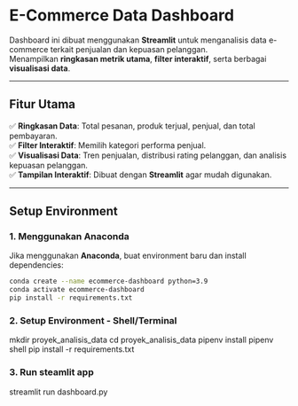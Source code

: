 # E-Commerce Data Dashboard

Dashboard ini dibuat menggunakan **Streamlit** untuk menganalisis data e-commerce terkait penjualan dan kepuasan pelanggan.  
Menampilkan **ringkasan metrik utama**, **filter interaktif**, serta berbagai **visualisasi data**.

---

## Fitur Utama
✅ **Ringkasan Data**: Total pesanan, produk terjual, penjual, dan total pembayaran.  
✅ **Filter Interaktif**: Memilih kategori performa penjual.  
✅ **Visualisasi Data**: Tren penjualan, distribusi rating pelanggan, dan analisis kepuasan pelanggan.  
✅ **Tampilan Interaktif**: Dibuat dengan **Streamlit** agar mudah digunakan.

---

## **Setup Environment**

### **1. Menggunakan Anaconda**
Jika menggunakan **Anaconda**, buat environment baru dan install dependencies:
```sh
conda create --name ecommerce-dashboard python=3.9
conda activate ecommerce-dashboard
pip install -r requirements.txt
```
### **2. Setup Environment - Shell/Terminal**
mkdir proyek_analisis_data
cd proyek_analisis_data
pipenv install
pipenv shell
pip install -r requirements.txt

### **3. Run steamlit app**
streamlit run dashboard.py
